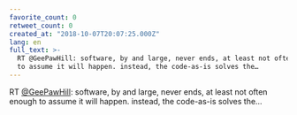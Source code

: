 ```yaml
---
favorite_count: 0
retweet_count: 0
created_at: "2018-10-07T20:07:25.000Z"
lang: en
full_text: >-
  RT @GeePawHill: software, by and large, never ends, at least not often enough
  to assume it will happen. instead, the code-as-is solves the…
---
```


RT [@GeePawHill](https://twitter.com/GeePawHill): software, by and large, never
ends, at least not often enough to assume it will happen. instead, the
code-as-is solves the…
